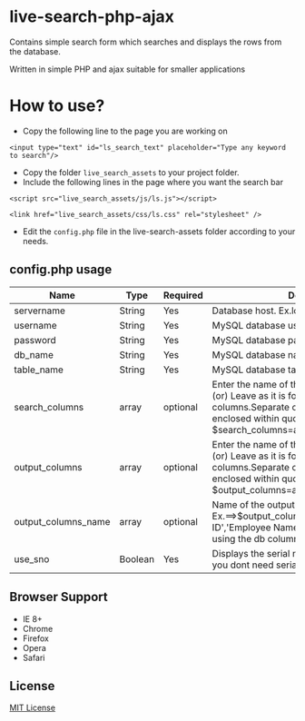 # live-search-php-ajax
Contains simple search form which searches and displays the rows from the database.

Written in simple PHP and ajax suitable for smaller applications
# How to use?
* Copy the following line to the page you are working on


`<input type="text" id="ls_search_text" placeholder="Type any keyword to search"/>`
* Copy the folder `live_search_assets` to your project folder.
* Include the following lines in the page where you want the search bar


`<script src="live_search_assets/js/ls.js"></script>`


`<link href="live_search_assets/css/ls.css" rel="stylesheet" />`
* Edit the `config.php` file in the live-search-assets folder according to your needs.
## config.php usage
<table width='100%'>
<thead>
<tr>
<th>Name</th>
<th>Type</th>
<th>Required</th>
<th>Description</th>
</tr>
</thead>
<tbody>
<tr>
<td>servername</td>
<td>String</td>
<td>Yes</td>
<td>Database host. Ex.localhost.</td>
</tr>
<tr>
<td>username</td>
<td>String</td>
<td>Yes</td>
<td>MySQL database username.</td>
</tr>
<tr>
<td>password</td>
<td>String</td>
<td>Yes</td>
<td>MySQL database password.</td>
</tr>
<tr>
<td>db_name</td>
<td>String</td>
<td>Yes</td>
<td>MySQL database name.</td>
</tr>
<tr>
<td>table_name</td>
<td>String</td>
<td>Yes</td>
<td>MySQL database tablename.</td>
</tr>
<tr>
<td>search_columns</td>
<td>array</td>
<td>optional</td>
<td>Enter the name of the columns to be searched (or) Leave as it is for searching all columns.Separate columns by comma's enclosed within quotes Ex.==> $search_columns=array('eid','ename')</td>
</tr>
<tr>
<td>output_columns</td>
<td>array</td>
<td>optional</td>
<td>Enter the name of the columns to be displayed (or) Leave as it is for displaying all columns.Separate columns by comma's enclosed within quotes Ex.==> $output_columns=array('eid','ename') </td>
</tr>
<tr>
<td>output_columns_name</td>
<td>array</td>
<td>optional</td>
<td>Name of the output columns Ex.==>$output_columns_name=array('Employee ID','Employee Name'); or leave it empty for using the db columns name</td>
</tr>
<tr>
<td>use_sno</td>
<td>Boolean</td>
<td>Yes</td>
<td>Displays the serial number. Make it to false if you dont need serial numbers </td>
</tr>
</tbody>
</table>


## Browser Support
* IE 8+ 
* Chrome
* Firefox 
* Opera 
* Safari

## License

[MIT License](https://github.com/satheshrgs/live-search-php-ajax/blob/master/LICENSE)

